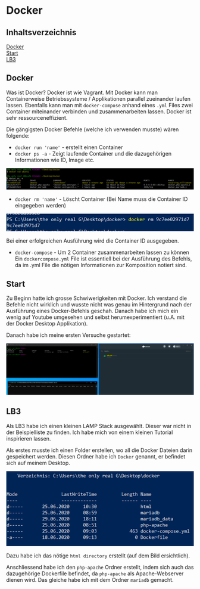 # Docker

## Inhaltsverzeichnis

[Docker](#docker)  
[Start](#start)  
[LB3](#LB3)  


<a name="Docker"/>
<a name="start"/>
<a name="LB3"/>

## Docker
Was ist Docker?
Docker ist wie Vagrant. Mit Docker kann man Containerweise Betriebssysteme / Applikationen parallel zueinander laufen lassen. Ebenfalls kann man mit `docker-compose` anhand eines `.yml` Files zwei Container miteinander verbinden und zusammenarbeiten lassen. Docker ist sehr ressourceneffizient.

Die gängigsten Docker Befehle (welche ich verwenden musste) wären folgende:

- `docker run 'name'` - erstellt einen Container
- `docker ps -a` - Zeigt laufende Container und die dazugehörigen Informationen wie ID, Image etc.

![no](https://github.com/dorian1142/M300.3/blob/master/dockerrun.PNG)

- `docker rm 'name'` - Löscht Container (Bei Name muss die Container ID eingegeben werden)

![no](https://github.com/dorian1142/M300.3/blob/master/dockerrm.PNG)

Bei einer erfolgreichen Ausführung wird die Container ID ausgegeben.

- `docker-compose` - Um 2 Container zusammenarbeiten lassen zu können
Ein `dockercompose.yml` File ist essentiell bei der Ausführung des Befehls, da im .yml File die nötigen Informationen zur Komposition notiert sind.

## Start
Zu Beginn hatte ich grosse Schwiwerigkeiten mit Docker. Ich verstand die Befehle nicht wirklich und wusste nicht was genau im Hintergrund nach der Ausführung eines Docker-Befehls geschah. Danach habe ich mich ein wenig auf Youtube umgesehen und selbst herumexperimentiert (u.A. mit der Docker Desktop Applikation).

Danach habe ich meine ersten Versuche gestartet:

![no](https://github.com/dorian1142/M300.3/blob/master/dockerfirsttry.PNG)

## LB3
Als LB3 habe ich einen kleinen LAMP Stack ausgewählt. Dieser war nicht in der Beispielliste zu finden. Ich habe mich von einem kleinen Tutorial inspirieren lassen.

Als erstes musste ich einen Folder erstellen, wo all die Docker Dateien darin gespeichert werden. Diesen Ordner habe ich `Docker` genannt, er befindet sich auf meinem Desktop.

![no](https://github.com/dorian1142/M300.3/blob/master/dockerinhalt.PNG)

Dazu habe ich das nötige `html directory` erstellt (auf dem Bild ersichtlich). 

Anschliessend habe ich den `php-apache` Ordner erstellt, indem sich auch das dazugehörige Dockerfile befindet, da `php-apache` als Apache-Webserver dienen wird. Das gleiche habe ich mit dem Ordner `mariadb` gemacht.